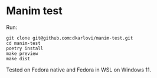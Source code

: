 # Manim test

Run:

```
git clone git@github.com:dkarlovi/manim-test.git
cd manim-test
poetry install
make preview
make dist
```

Tested on Fedora native and Fedora in WSL on Windows 11.
